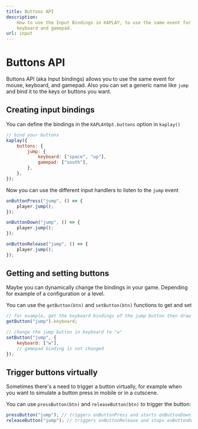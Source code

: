 ```yaml
---
title: Buttons API
description:
    How to use the Input Bindings in KAPLAY, to use the same event for mouse,
    keyboard and gamepad.
url: input
---
```


# Buttons API

Buttons API (aka Input bindings) allows you to use the same event for mouse, keyboard, and gamepad.
Also you can set a generic name like `jump` and bind it to the keys or buttons
you want.

## Creating input bindings

You can define the bindings in the `KAPLAYOpt.buttons` option in `kaplay()`

```js
// bind your buttons
kaplay({
    buttons: {
        jump: {
            keyboard: ["space", "up"],
            gamepad: ["south"],
        },
    },
});
```

Now you can use the different input handlers to listen to the `jump` event

```js
onButtonPress("jump", () => {
    player.jump();
});

onButtonDown("jump", () => {
    player.jump();
});

onButtonRelease("jump", () => {
    player.jump();
});
```

## Getting and setting buttons

Maybe you can dynamically change the bindings in your game. Depending for
example of a configuration or a level.

You can use the `getButton(btn)` and `setButton(btn)` functions to get and set

```js
// for example, get the keyboard bindings of the jump button then draw ui
getButton("jump").keyboard;
```

```js
// change the jump button in keyboard to "w"
setButton("jump", {
    keyboard: ["w"],
    // gamepad binding is not changed
});
```

## Trigger buttons virtually

Sometimes there's a need to trigger a button virtually, for example when you
want to simulate a button press in mobile or in a cutscene.

You can use `pressButton(btn)` and `releaseButton(btn)` to trigger the button:

```js
pressButton("jump"); // triggers onButtonPress and starts onButtonDown
releaseButton("jump"); // triggers onButtonRelease and stops onButtonDown
```
